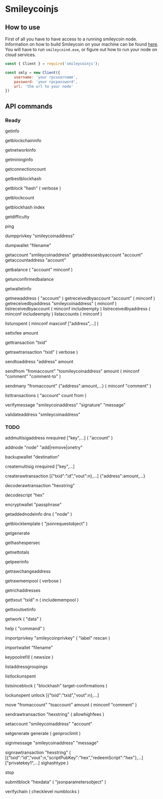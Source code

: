 # Smileycoinjs

## How to use 

First of all you have to have access to a running smileycoin node. Information on how to build Smileycoin on your machine can be found [here](https://github.com/tutor-web/smileyCoin/tree/master/doc). You will have to run `smileycoind.exe`, or figure out how to run your node on cloud services.

```js
const { Client } = require('smileycoinjs');

const smly = new Client({
    username: 'your rpcusername',
    password: 'your rpcpassword',
    url: 'the url to your node'
})
```



## API commands

### Ready

getinfo

getblockchaininfo

getnetworkinfo

getmininginfo

getconnectioncount

getbestblockhash

getblock "hash" ( verbose )

getblockcount

getblockhash index

getdifficulty

ping

dumpprivkey "smileycoinaddress"

dumpwallet "filename"

getaccount "smileycoinaddress"
getaddressesbyaccount "account"
getaccountaddress "account"

getbalance ( "account" minconf )

getunconfirmedbalance

getwalletinfo

getnewaddress ( "account" )
getreceivedbyaccount "account" ( minconf )
getreceivedbyaddress "smileycoinaddress" ( minconf )
listreceivedbyaccount ( minconf includeempty )
listreceivedbyaddress ( minconf includeempty )
listaccounts ( minconf )

listunspent ( minconf maxconf  ["address",...] )

settxfee amount

gettransaction "txid"

getrawtransaction "txid" ( verbose )

sendtoaddress "address" amount

sendfrom "fromaccount" "tosmileycoinaddress" amount ( minconf "comment" "comment-to" )

sendmany "fromaccount" {"address":amount,...} ( minconf "comment" )

listtransactions ( "account" count from )

verifymessage "smileycoinaddress" "signature" "message"

validateaddress "smileycoinaddress"



### TODO

addmultisigaddress nrequired ["key",...] ( "account" )

addnode "node" "add|remove|onetry"

backupwallet "destination"

createmultisig nrequired ["key",...]

createrawtransaction [{"txid":"id","vout":n},...] {"address":amount,...}

decoderawtransaction "hexstring"

decodescript "hex"

encryptwallet "passphrase"

getaddednodeinfo dns ( "node" )

getblocktemplate ( "jsonrequestobject" )

getgenerate

gethashespersec

getnettotals

getpeerinfo

getrawchangeaddress

getrawmempool ( verbose )

getrichaddresses

gettxout "txid" n ( includemempool )

gettxoutsetinfo

getwork ( "data" )

help ( "command" )

importprivkey "smileycoinprivkey" ( "label" rescan )

importwallet "filename"

keypoolrefill ( newsize )

listaddressgroupings

listlockunspent

listsinceblock ( "blockhash" target-confirmations )

lockunspent unlock [{"txid":"txid","vout":n},...]

move "fromaccount" "toaccount" amount ( minconf "comment" )

sendrawtransaction "hexstring" ( allowhighfees )

setaccount "smileycoinaddress" "account"

setgenerate generate ( genproclimit )

signmessage "smileycoinaddress" "message"

signrawtransaction "hexstring" ( [{"txid":"id","vout":n,"scriptPubKey":"hex","redeemScript":"hex"},...] ["privatekey1",...] sighashtype 
)

stop

submitblock "hexdata" ( "jsonparametersobject" )


verifychain ( checklevel numblocks )
